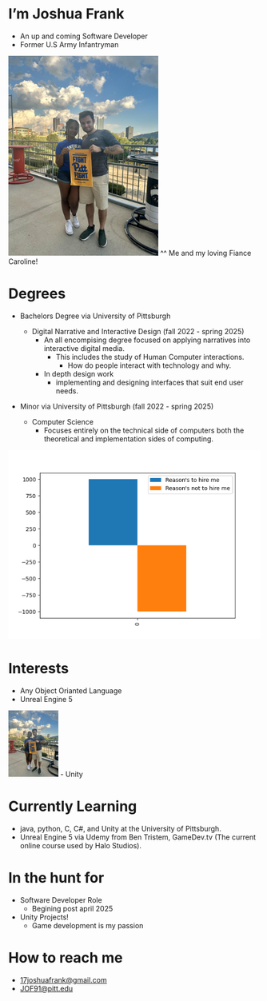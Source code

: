 # I’m Joshua Frank
  - An up and coming Software Developer
  - Former U.S Army Infantryman

<img src="https://github.com/17frankj/17frankj/blob/main/cute_photo.jpeg" alt="alt text" width="300"/>
^^ Me and my loving Fiance Caroline!

# Degrees
  - Bachelors Degree via University of Pittsburgh
    - Digital Narrative and Interactive Design (fall 2022 - spring 2025)
      - An all encompising degree focused on applying narratives into interactive digital media.
         - This includes the study of Human Computer interactions.
              - How do people interact with technology and why.
      - In depth design work
        - implementing and designing interfaces that suit end user needs.

  - Minor via University of Pittsburgh (fall 2022 - spring 2025)
    - Computer Science
        - Focuses entirely on the technical side of computers both the theoretical and implementation sides of computing.

![DataFrame Output](https://github.com/17frankj/17frankj/blob/main/graph_stuff/output.png)

# Interests
- Any Object Orianted Language
- Unreal Engine 5
<img src="https://github.com/17frankj/17frankj/blob/main/cute_photo.jpeg" alt="alt text" width="100"/>
- Unity

# Currently Learning
  - java, python, C, C#, and Unity at the University of Pittsburgh.
  - Unreal Engine 5 via Udemy from Ben Tristem, GameDev.tv (The current online course used by Halo Studios).

# In the hunt for
  - Software Developer Role
      - Begining post april 2025
  - Unity Projects!
      - Game development is my passion

# How to reach me
  - 17joshuafrank@gmail.com
  - JOF91@pitt.edu

<!---
17frankj/17frankj is a ✨ special ✨ repository because its `README.md` (this file) appears on your GitHub profile.
You can click the Preview link to take a look at your changes.
--->
